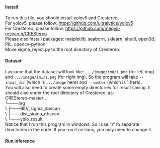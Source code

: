 #### Install
To run this file, you should install yolov5 and Crestereo.<br>
For yolov5, please follow: https://github.com/ultralytics/yolov5 <br>
For Crestereo, please follow: https://github.com/megvii-research/CREStereo <br>
Please also install packages: matplotlib, seaborn, sklearn, shutil, open3d, PIL, opencv-python <br>
Move sigma_reject.py to the root directory of Crestereo.<br>
#### Dataset
I assume that the dataset will look like: ```.../image/im0/1.png``` (for left img) and ```.../image/im1/1.png``` (for right img). So the program will take ```--input_dir``` (which is ```.../image``` here) and ```--number``` (which is 1 here).<br>
You will also need to create some empty directories for result saving. It should also under the root directory of Crestereo, as:<br>
CREStereo-master:.<br>
└───img<br>
\    ├───BEV_sigma_dbscan<br>
\    ├───dist_sigma_dbscan<br>
\    └───yolo_result<br>
Notice that I run this program in windows. So I use "\\" to separate directories in the code. If you run it on linux, you may need to change it.<br>
#### Run inference
